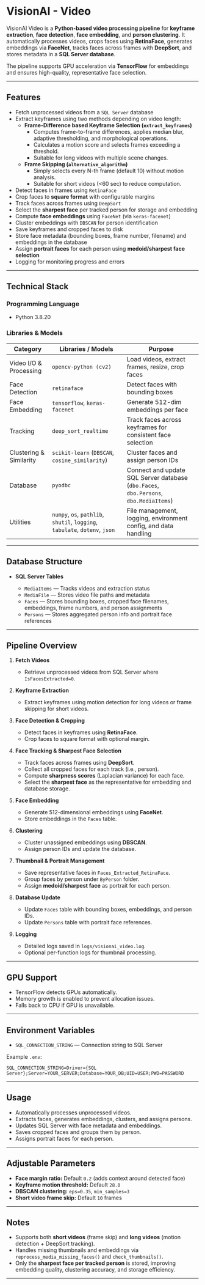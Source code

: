 # VisionAI - Video

VisionAI Video is a **Python-based video processing pipeline** for **keyframe extraction**, **face detection**, **face embedding**, and **person clustering**. It automatically processes videos, crops faces using **RetinaFace**, generates embeddings via **FaceNet**, tracks faces across frames with **DeepSort**, and stores metadata in a **SQL Server database**.

The pipeline supports GPU acceleration via **TensorFlow** for embeddings and ensures high-quality, representative face selection.

---

## Features

* Fetch unprocessed videos from a `SQL Server` database
* Extract keyframes using two methods depending on video length:
  * **Frame-Difference based Keyframe Selection (`extract_keyframes`)**  
    - Computes frame-to-frame differences, applies median blur, adaptive thresholding, and morphological operations.  
    - Calculates a motion score and selects frames exceeding a threshold.  
    - Suitable for long videos with multiple scene changes.
  * **Frame Skipping (`alternative_algorithm`)**  
    - Simply selects every N-th frame (default 10) without motion analysis.  
    - Suitable for short videos (<60 sec) to reduce computation.
* Detect faces in frames using `RetinaFace`
* Crop faces to **square format** with configurable margins
* Track faces across frames using `DeepSort`
* Select the **sharpest face** per tracked person for storage and embedding
* Compute **face embeddings** using `FaceNet` (via `keras-facenet`)
* Cluster embeddings with `DBSCAN` for person identification
* Save keyframes and cropped faces to disk
* Store face metadata (bounding boxes, frame number, filename) and embeddings in the database
* Assign **portrait faces** for each person using **medoid/sharpest face selection**
* Logging for monitoring progress and errors

---

## Technical Stack

### Programming Language

* Python 3.8.20

### Libraries & Models

| Category                | Libraries / Models                                                          | Purpose                                                                               |
| ----------------------- | --------------------------------------------------------------------------- | ------------------------------------------------------------------------------------- |
| Video I/O & Processing  | `opencv-python (cv2)`                                                       | Load videos, extract frames, resize, crop faces                                       |
| Face Detection          | `retinaface`                                                                | Detect faces with bounding boxes                                                      |
| Face Embedding          | `tensorflow`, `keras-facenet`                                               | Generate 512-dim embeddings per face                                                  |
| Tracking                | `deep_sort_realtime`                                                        | Track faces across keyframes for consistent face selection                            |
| Clustering & Similarity | `scikit-learn` (`DBSCAN`, `cosine_similarity`)                              | Cluster faces and assign person IDs                                                   |
| Database                | `pyodbc`                                                                    | Connect and update SQL Server database (`dbo.Faces`, `dbo.Persons`, `dbo.MediaItems`) |
| Utilities               | `numpy`, `os`, `pathlib`, `shutil`, `logging`, `tabulate`, `dotenv`, `json` | File management, logging, environment config, and data handling                       |

---

## Database Structure

* **SQL Server Tables**

  * `MediaItems` — Tracks videos and extraction status
  * `MediaFile` — Stores video file paths and metadata
  * `Faces` — Stores bounding boxes, cropped face filenames, embeddings, frame numbers, and person assignments
  * `Persons` — Stores aggregated person info and portrait face references

---

## Pipeline Overview

1. **Fetch Videos**

   * Retrieve unprocessed videos from SQL Server where `IsFacesExtracted=0`.

2. **Keyframe Extraction**

   * Extract keyframes using motion detection for long videos or frame skipping for short videos.

3. **Face Detection & Cropping**

   * Detect faces in keyframes using **RetinaFace**.
   * Crop faces to square format with optional margin.

4. **Face Tracking & Sharpest Face Selection**

   * Track faces across frames using **DeepSort**.
   * Collect all cropped faces for each track (i.e., person).
   * Compute **sharpness scores** (Laplacian variance) for each face.
   * Select the **sharpest face** as the representative for embedding and database storage.

5. **Face Embedding**

   * Generate 512-dimensional embeddings using **FaceNet**.
   * Store embeddings in the `Faces` table.

6. **Clustering**

   * Cluster unassigned embeddings using **DBSCAN**.
   * Assign person IDs and update the database.

7. **Thumbnail & Portrait Management**

   * Save representative faces in `Faces_Extracted_RetinaFace`.
   * Group faces by person under `ByPerson` folder.
   * Assign **medoid/sharpest face** as portrait for each person.

8. **Database Update**

   * Update `Faces` table with bounding boxes, embeddings, and person IDs.
   * Update `Persons` table with portrait face references.

9. **Logging**

   * Detailed logs saved in `logs/visionai_video.log`.
   * Optional per-function logs for thumbnail processing.

---

## GPU Support

* TensorFlow detects GPUs automatically.
* Memory growth is enabled to prevent allocation issues.
* Falls back to CPU if GPU is unavailable.

---

## Environment Variables

* `SQL_CONNECTION_STRING` — Connection string to SQL Server

Example `.env`:

```
SQL_CONNECTION_STRING=Driver={SQL Server};Server=YOUR_SERVER;Database=YOUR_DB;UID=USER;PWD=PASSWORD
```

---

## Usage

* Automatically processes unprocessed videos.
* Extracts faces, generates embeddings, clusters, and assigns persons.
* Updates SQL Server with face metadata and embeddings.
* Saves cropped faces and groups them by person.
* Assigns portrait faces for each person.

---

## Adjustable Parameters

* **Face margin ratio:** Default `0.2` (adds context around detected face)
* **Keyframe motion threshold:** Default `28.0`
* **DBSCAN clustering:** `eps=0.35`, `min_samples=3`
* **Short video frame skip:** Default `10` frames

---

## Notes

* Supports both **short videos** (frame skip) and **long videos** (motion detection + DeepSort tracking).
* Handles missing thumbnails and embeddings via `reprocess_media_missing_faces()` and `check_thumbnails()`.
* Only the **sharpest face per tracked person** is stored, improving embedding quality, clustering accuracy, and storage efficiency.

---
